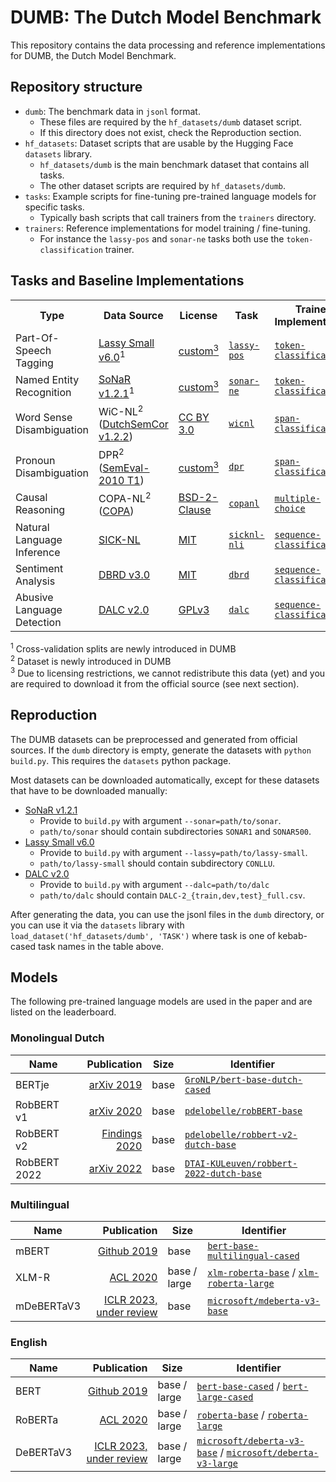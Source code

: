 # DUMB: The Dutch Model Benchmark

This repository contains the data processing and reference implementations for DUMB, the Dutch Model Benchmark.

## Repository structure

- `dumb`: The benchmark data in `jsonl` format.
  - These files are required by the `hf_datasets/dumb` dataset script.
  - If this directory does not exist, check the Reproduction section.
- `hf_datasets`: Dataset scripts that are usable by the Hugging Face `datasets` library.
  - `hf_datasets/dumb` is the main benchmark dataset that contains all tasks.
  - The other dataset scripts are required by `hf_datasets/dumb`.
- `tasks`: Example scripts for fine-tuning pre-trained language models for specific tasks.
  - Typically bash scripts that call trainers from the `trainers` directory.
- `trainers`: Reference implementations for model training / fine-tuning.
  - For instance the `lassy-pos` and `sonar-ne` tasks both use the `token-classification` trainer.

## Tasks and Baseline Implementations

<table>
  <tr>
    <th>Type</th>
    <th>Data Source</th>
    <th>License</th>
    <th>Task</th>
    <th>Trainer Implementation</th>
  </tr>

  <tr>
    <td>Part-Of-Speech Tagging</td>
    <td><a href="https://taalmaterialen.ivdnt.org/download/lassy-klein-corpus6/">Lassy Small v6.0</a><sup>1</sup></td>
    <td><a href="https://taalmaterialen.ivdnt.org/wp-content/uploads/voorwaarden/voorwaarden_lassy-klein-corpus.pdf">custom<sup>3</sup></a></td>
    <td><a href="tasks/lassy-pos"><code>lassy-pos</code></a></td>
    <td><a href="trainers/token-classification.py"><code>token-classification</code></a></td>
  </tr>
  <tr>
    <td>Named Entity Recognition</td>
    <td><a href="https://taalmaterialen.ivdnt.org/download/tstc-sonar-corpus/">SoNaR v1.2.1</a><sup>1</sup></td>
    <td><a href="https://taalmaterialen.ivdnt.org/wp-content/uploads/voorwaarden/voorwaarden_sonar-corpus.pdf">custom<sup>3</sup></a></td>
    <td><a href="tasks/sonar-ne"><code>sonar-ne</code></a></td>
    <td><a href="trainers/token-classification.py"><code>token-classification</code></a></td>
  </tr>
  <tr>
    <td>Word Sense Disambiguation</td>
    <td>WiC-NL<sup>2</sup> (<a href="http://wordpress.let.vupr.nl/dutchsemcor/">DutchSemCor v1.2.2</a>)</td>
    <td><a href="http://creativecommons.org/licenses/by/3.0/legalcode">CC BY 3.0</a></td>
    <td><a href="tasks/wicnl"><code>wicnl</code></a></td>
    <td><a href="trainers/span-classification.py"><code>span-classification</code></a></td>
  </tr>
  <tr>
    <td>Pronoun Disambiguation</td>
    <td>DPR<sup>2</sup> (<a href="http://stel3.ub.edu/semeval2010-coref/">SemEval-2010 T1</a>)</td>
    <td><a href="https://taalmaterialen.ivdnt.org/wp-content/uploads/voorwaarden/voorwaarden_corea-coreferentiecorpus.pdf">custom<sup>3</sup></a></td>
    <td><a href="tasks/dpr"><code>dpr</code></a></td>
    <td><a href="trainers/span-classification.py"><code>span-classification</code></a></td>
  </tr>
  <tr>
    <td>Causal Reasoning</td>
    <td>COPA-NL<sup>2</sup> (<a href="https://people.ict.usc.edu/~gordon/copa.html">COPA</a>)</td>
    <td><a href="https://people.ict.usc.edu/~gordon/copa.html">BSD-2-Clause</a></td>
    <td><a href="tasks/copanl"><code>copanl</code></a></td>
    <td><a href="trainers/multiple-choice.py"><code>multiple-choice</code></a></td>
  </tr>
  <tr>
    <td>Natural Language Inference</td>
    <td><a href="https://github.com/gijswijnholds/sick_nl">SICK-NL</a></td>
    <td><a href="https://github.com/gijswijnholds/sick_nl/blob/master/LICENSE">MIT</a></td>
    <td><a href="tasks/sicknl-nli"><code>sicknl-nli</code></a></td>
    <td><a href="trainers/sequence-classification.py"><code>sequence-classification</code></a></td>
  </tr>
  <tr>
    <td>Sentiment Analysis</td>
    <td><a href="https://github.com/benjaminvdb/DBRD">DBRD v3.0</a></td>
    <td><a href="https://github.com/benjaminvdb/DBRD/blob/master/LICENSE">MIT</a></td>
    <td><a href="tasks/dbrd"><code>dbrd</code></a></td>
    <td><a href="trainers/sequence-classification.py"><code>sequence-classification</code></a></td>
  </tr>
  <tr>
    <td>Abusive Language Detection</td>
    <td><a href="https://github.com/tommasoc80/DALC">DALC v2.0</a></td>
    <td><a href="https://github.com/tommasoc80/DALC/blob/master/LICENSE">GPLv3</a></td>
    <td><a href="tasks/dalc"><code>dalc</code></a></td>
    <td><a href="trainers/sequence-classification.py"><code>sequence-classification</code></a></td>
  </tr>

</table>

<sup>1</sup> Cross-validation splits are newly introduced in DUMB<br />
<sup>2</sup> Dataset is newly introduced in DUMB<br />
<sup>3</sup> Due to licensing restrictions, we cannot redistribute this data (yet) and you are required to download it from the official source (see next section).

## Reproduction

The DUMB datasets can be preprocessed and generated from official sources. If the `dumb` directory is empty, generate the datasets with `python build.py`. This requires the `datasets` python package.

Most datasets can be downloaded automatically, except for these datasets that have to be downloaded manually:

- [SoNaR v1.2.1](https://taalmaterialen.ivdnt.org/download/tstc-sonar-corpus/)
  - Provide to `build.py` with argument `--sonar=path/to/sonar`.
  - `path/to/sonar` should contain subdirectories `SONAR1` and `SONAR500`.
- [Lassy Small v6.0](https://taalmaterialen.ivdnt.org/download/lassy-klein-corpus6/)
  - Provide to `build.py` with argument `--lassy=path/to/lassy-small`.
  - `path/to/lassy-small` should contain subdirectory `CONLLU`.
- [DALC v2.0](https://github.com/tommasoc80/DALC/tree/master/v2.0)
  - Provide to `build.py` with argument `--dalc=path/to/dalc`
  - `path/to/dalc` should contain `DALC-2_{train,dev,test}_full.csv`.

After generating the data, you can use the jsonl files in the `dumb` directory, or you can use it via the `datasets` library with `load_dataset('hf_datasets/dumb', 'TASK')` where task is one of kebab-cased task names in the table above.

## Models

The following pre-trained language models are used in the paper and are listed on the leaderboard.

### Monolingual Dutch

| Name         |                                                        Publication | Size | Identifier                                                                                              |
| ------------ | -----------------------------------------------------------------: | ---- | ------------------------------------------------------------------------------------------------------- |
| BERTje       |                     [arXiv 2019](https://arxiv.org/abs/1912.09582) | base | [`GroNLP/bert-base-dutch-cased`](https://huggingface.co/GroNLP/bert-base-dutch-cased)                   |
| RobBERT v1   |                   [arXiv 2020](https://arxiv.org/abs/2001.06286v1) | base | [`pdelobelle/robBERT-base`](https://huggingface.co/pdelobelle/robBERT-base)                             |
| RobBERT v2   | [Findings 2020](https://aclanthology.org/2020.findings-emnlp.292/) | base | [`pdelobelle/robbert-v2-dutch-base`](https://huggingface.co/pdelobelle/robbert-v2-dutch-base)           |
| RobBERT 2022 |                     [arXiv 2022](https://arxiv.org/abs/2211.08192) | base | [`DTAI-KULeuven/robbert-2022-dutch-base`](https://huggingface.co/DTAI-KULeuven/robbert-2022-dutch-base) |

### Multilingual

| Name       |                                                                        Publication | Size         | Identifier                                                                                                                      |
| ---------- | ---------------------------------------------------------------------------------: | ------------ | ------------------------------------------------------------------------------------------------------------------------------- |
| mBERT      | [Github 2019](https://github.com/google-research/bert/blob/master/multilingual.md) | base         | [`bert-base-multilingual-cased`](https://huggingface.co/bert-base-multilingual-cased)                                           |
| XLM-R      |                            [ACL 2020](https://aclanthology.org/2020.acl-main.747/) | base / large | [`xlm-roberta-base`](https://huggingface.co/xlm-roberta-base) / [`xlm-roberta-large`](https://huggingface.co/xlm-roberta-large) |
| mDeBERTaV3 |              [ICLR 2023, under review](https://openreview.net/forum?id=sE7-XhLxHA) | base         | [`microsoft/mdeberta-v3-base`](https://huggingface.co/microsoft/mdeberta-v3-base)                                               |

### English

| Name      |                                                                        Publication | Size         | Identifier                                                                                                                                                          |
| --------- | ---------------------------------------------------------------------------------: | ------------ | ------------------------------------------------------------------------------------------------------------------------------------------------------------------- |
| BERT      | [Github 2019](https://github.com/google-research/bert/blob/master/multilingual.md) | base / large | [`bert-base-cased`](https://huggingface.co/bert-base-cased) / [`bert-large-cased`](https://huggingface.co/bert-large-cased)                                         |
| RoBERTa   |                            [ACL 2020](https://aclanthology.org/2020.acl-main.747/) | base / large | [`roberta-base`](https://huggingface.co/roberta-base) / [`roberta-large`](https://huggingface.co/roberta-large)                                                     |
| DeBERTaV3 |              [ICLR 2023, under review](https://openreview.net/forum?id=sE7-XhLxHA) | base / large | [`microsoft/deberta-v3-base`](https://huggingface.co/microsoft/deberta-v3-base) / [`microsoft/deberta-v3-large`](https://huggingface.co/microsoft/deberta-v3-large) |
